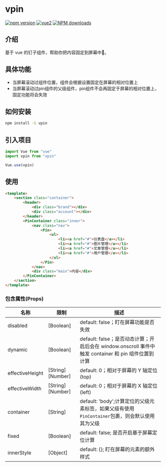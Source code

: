 # vpin

[![npm version](https://img.shields.io/npm/v/vpin.svg)](https://www.npmjs.com/package/vpin)
[![vue2](https://img.shields.io/badge/vue-2.6+-brightgreen.svg)](https://vuejs.org/)
[![NPM downloads](http://img.shields.io/npm/dm/vpin.svg)](https://www.npmjs.com/package/vpin)

## 介绍

基于 vue 的钉子组件，帮助你把内容固定到屏幕中📌。

## 具体功能

- 当屏幕滚动过组件位置，组件会根据设置固定在屏幕的相对位置上
- 当屏幕滚动过pin组件的父级组件，pin组件不会再固定于屏幕的相对位置上，固定功能将会失效

## 如何安装

```sh
npm install -S vpin
```

## 引入项目

```js
import Vue from "vue"
import vpin from "vpin"

Vue.use(vpin)
```

## 使用

```html
<template>
    <section class="container">
        <header>
            <div class="brand"></div>
            <div class="account"></div>
        </header>
        <PinContainer class="inner">
            <nav class="nav">
                <Pin>
                    <ul>
                        <li><a href="#">仪表盘</a></li>
                        <li><a href="#">图片管理</a></li>
                        <li><a href="#">文章管理</a></li>
                        <li><a href="#">用户管理</a></li>
                    </ul>
                </Pin>
            </nav>
            <div class="main">内容</div>
        </PinContainer>
    </section>
</template>
```

### 包含属性(Props)

| 名称            | 限制             | 描述                                                                                                |
| --------------- | ---------------- | --------------------------------------------------------------------------------------------------- |
| disabled        | [Boolean]        | default: false；盯在屏幕功能是否失效                                                               |
| dynamic         | [Boolean]        | default: false；是否动态计算；开启后会在 window.onscroll 事件中触发 container 和 pin 组件位置到计算 |
| effectiveHeight | [String] [Number] | default: 0；相对于屏幕的 Y 轴定位(top)                                                              |
| effectiveWidth  | [String] [Number] | default: 0；相对于屏幕的 X 轴定位(left)                                                             |
| container       | [String]         | default: 'body';计算定位的父级元素标签，如果父级有使用`PinContainer`包裹，则会默认使用其为父级      |
| fixed           | [Boolean]        | default: false; 是否开启基于屏幕定位计算                                                            |
| innerStyle      | [Object]         | default: {}; 盯在屏幕的元素的额外样式                                                               |
